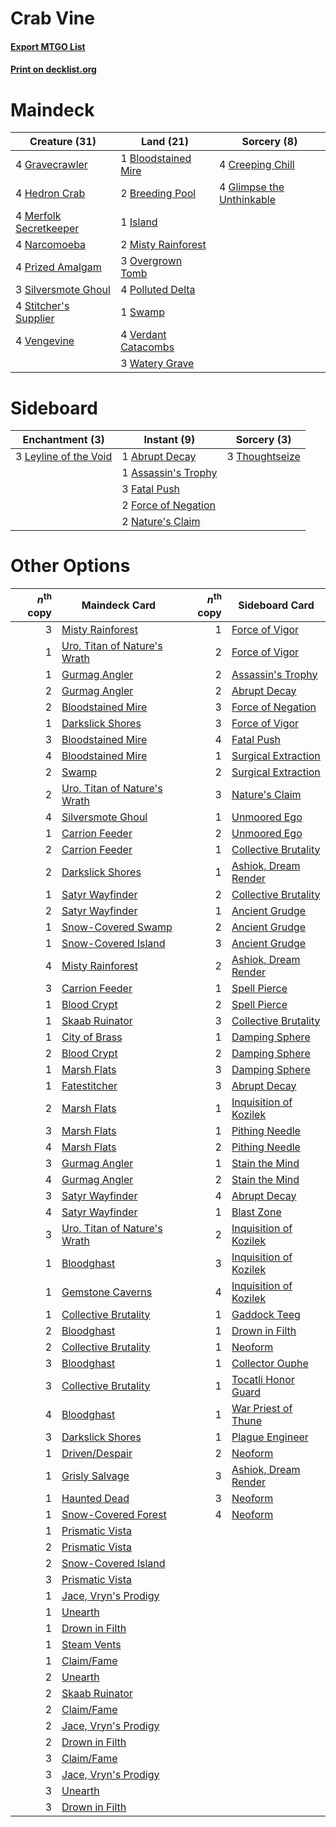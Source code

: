 # Crab Vine

#### [Export MTGO List](../collection/Crab%20Vine/Crab%20Vine.txt)
#### [Print on decklist.org](http://decklist.org/?deckmain=1%09Bloodstained%20Mire%0A2%09Breeding%20Pool%0A4%09Creeping%20Chill%0A4%09Glimpse%20the%20Unthinkable%0A4%09Gravecrawler%0A4%09Hedron%20Crab%0A1%09Island%0A4%09Merfolk%20Secretkeeper%0A2%09Misty%20Rainforest%0A4%09Narcomoeba%0A3%09Overgrown%20Tomb%0A4%09Polluted%20Delta%0A4%09Prized%20Amalgam%0A3%09Silversmote%20Ghoul%0A4%09Stitcher's%20Supplier%0A1%09Swamp%0A4%09Vengevine%0A4%09Verdant%20Catacombs%0A3%09Watery%20Grave&deckside=1%09Abrupt%20Decay%0A1%09Assassin's%20Trophy%0A3%09Fatal%20Push%0A2%09Force%20of%20Negation%0A3%09Leyline%20of%20the%20Void%0A2%09Nature's%20Claim%0A3%09Thoughtseize)
# Maindeck

|                                          Creature (31)                                          |                                          Land (21)                                           |                                            Sorcery (8)                                             |
|-------------------------------------------------------------------------------------------------|----------------------------------------------------------------------------------------------|----------------------------------------------------------------------------------------------------|
|4 [Gravecrawler](http://gatherer.wizards.com/Pages/Card/Details.aspx?multiverseid=409635)        |1 [Bloodstained Mire](http://gatherer.wizards.com/Pages/Card/Details.aspx?multiverseid=405094)|4 [Creeping Chill](http://gatherer.wizards.com/Pages/Card/Details.aspx?multiverseid=452816)         |
|4 [Hedron Crab](http://gatherer.wizards.com/Pages/Card/Details.aspx?multiverseid=180348)         |2 [Breeding Pool](http://gatherer.wizards.com/Pages/Card/Details.aspx?multiverseid=97088)     |4 [Glimpse the Unthinkable](http://gatherer.wizards.com/Pages/Card/Details.aspx?multiverseid=455918)|
|4 [Merfolk Secretkeeper](http://gatherer.wizards.com/Pages/Card/Details.aspx?multiverseid=473015)|1 [Island](http://gatherer.wizards.com/Pages/Card/Details.aspx?multiverseid=439857)           |                                                                                                    |
|4 [Narcomoeba](http://gatherer.wizards.com/Pages/Card/Details.aspx?multiverseid=136140)          |2 [Misty Rainforest](http://gatherer.wizards.com/Pages/Card/Details.aspx?multiverseid=405102) |                                                                                                    |
|4 [Prized Amalgam](http://gatherer.wizards.com/Pages/Card/Details.aspx?multiverseid=410014)      |3 [Overgrown Tomb](http://gatherer.wizards.com/Pages/Card/Details.aspx?multiverseid=405103)   |                                                                                                    |
|3 [Silversmote Ghoul](http://gatherer.wizards.com/Pages/Card/Details.aspx?multiverseid=485445)   |4 [Polluted Delta](http://gatherer.wizards.com/Pages/Card/Details.aspx?multiverseid=405104)   |                                                                                                    |
|4 [Stitcher's Supplier](http://gatherer.wizards.com/Pages/Card/Details.aspx?multiverseid=447257) |1 [Swamp](http://gatherer.wizards.com/Pages/Card/Details.aspx?multiverseid=439858)            |                                                                                                    |
|4 [Vengevine](http://gatherer.wizards.com/Pages/Card/Details.aspx?multiverseid=457124)           |4 [Verdant Catacombs](http://gatherer.wizards.com/Pages/Card/Details.aspx?multiverseid=405113)|                                                                                                    |
|                                                                                                 |3 [Watery Grave](http://gatherer.wizards.com/Pages/Card/Details.aspx?multiverseid=405114)     |                                                                                                    |


# Sideboard

|                                        Enchantment (3)                                         |                                         Instant (9)                                          |                                       Sorcery (3)                                       |
|------------------------------------------------------------------------------------------------|----------------------------------------------------------------------------------------------|-----------------------------------------------------------------------------------------|
|3 [Leyline of the Void](http://gatherer.wizards.com/Pages/Card/Details.aspx?multiverseid=107682)|1 [Abrupt Decay](http://gatherer.wizards.com/Pages/Card/Details.aspx?multiverseid=456061)     |3 [Thoughtseize](http://gatherer.wizards.com/Pages/Card/Details.aspx?multiverseid=438676)|
|                                                                                                |1 [Assassin's Trophy](http://gatherer.wizards.com/Pages/Card/Details.aspx?multiverseid=452902)|                                                                                         |
|                                                                                                |3 [Fatal Push](http://gatherer.wizards.com/Pages/Card/Details.aspx?multiverseid=423724)       |                                                                                         |
|                                                                                                |2 [Force of Negation](http://gatherer.wizards.com/Pages/Card/Details.aspx?multiverseid=464001)|                                                                                         |
|                                                                                                |2 [Nature's Claim](http://gatherer.wizards.com/Pages/Card/Details.aspx?multiverseid=382316)   |                                                                                         |


# Other Options

|*n*<sup>th</sup> copy|                                             Maindeck Card                                             |*n*<sup>th</sup> copy|                                         Sideboard Card                                          |
|--------------------:|-------------------------------------------------------------------------------------------------------|--------------------:|-------------------------------------------------------------------------------------------------|
|                    3|[Misty Rainforest](http://gatherer.wizards.com/Pages/Card/Details.aspx?multiverseid=405102)            |                    1|[Force of Vigor](http://gatherer.wizards.com/Pages/Card/Details.aspx?multiverseid=464113)        |
|                    1|[Uro, Titan of Nature's Wrath](http://gatherer.wizards.com/Pages/Card/Details.aspx?multiverseid=476480)|                    2|[Force of Vigor](http://gatherer.wizards.com/Pages/Card/Details.aspx?multiverseid=464113)        |
|                    1|[Gurmag Angler](http://gatherer.wizards.com/Pages/Card/Details.aspx?multiverseid=391850)               |                    2|[Assassin's Trophy](http://gatherer.wizards.com/Pages/Card/Details.aspx?multiverseid=452902)     |
|                    2|[Gurmag Angler](http://gatherer.wizards.com/Pages/Card/Details.aspx?multiverseid=391850)               |                    2|[Abrupt Decay](http://gatherer.wizards.com/Pages/Card/Details.aspx?multiverseid=456061)          |
|                    2|[Bloodstained Mire](http://gatherer.wizards.com/Pages/Card/Details.aspx?multiverseid=405094)           |                    3|[Force of Negation](http://gatherer.wizards.com/Pages/Card/Details.aspx?multiverseid=464001)     |
|                    1|[Darkslick Shores](http://gatherer.wizards.com/Pages/Card/Details.aspx?multiverseid=209400)            |                    3|[Force of Vigor](http://gatherer.wizards.com/Pages/Card/Details.aspx?multiverseid=464113)        |
|                    3|[Bloodstained Mire](http://gatherer.wizards.com/Pages/Card/Details.aspx?multiverseid=405094)           |                    4|[Fatal Push](http://gatherer.wizards.com/Pages/Card/Details.aspx?multiverseid=423724)            |
|                    4|[Bloodstained Mire](http://gatherer.wizards.com/Pages/Card/Details.aspx?multiverseid=405094)           |                    1|[Surgical Extraction](http://gatherer.wizards.com/Pages/Card/Details.aspx?multiverseid=397706)   |
|                    2|[Swamp](http://gatherer.wizards.com/Pages/Card/Details.aspx?multiverseid=439858)                       |                    2|[Surgical Extraction](http://gatherer.wizards.com/Pages/Card/Details.aspx?multiverseid=397706)   |
|                    2|[Uro, Titan of Nature's Wrath](http://gatherer.wizards.com/Pages/Card/Details.aspx?multiverseid=476480)|                    3|[Nature's Claim](http://gatherer.wizards.com/Pages/Card/Details.aspx?multiverseid=382316)        |
|                    4|[Silversmote Ghoul](http://gatherer.wizards.com/Pages/Card/Details.aspx?multiverseid=485445)           |                    1|[Unmoored Ego](http://gatherer.wizards.com/Pages/Card/Details.aspx?multiverseid=452962)          |
|                    1|[Carrion Feeder](http://gatherer.wizards.com/Pages/Card/Details.aspx?multiverseid=210133)              |                    2|[Unmoored Ego](http://gatherer.wizards.com/Pages/Card/Details.aspx?multiverseid=452962)          |
|                    2|[Carrion Feeder](http://gatherer.wizards.com/Pages/Card/Details.aspx?multiverseid=210133)              |                    1|[Collective Brutality](http://gatherer.wizards.com/Pages/Card/Details.aspx?multiverseid=414380)  |
|                    2|[Darkslick Shores](http://gatherer.wizards.com/Pages/Card/Details.aspx?multiverseid=209400)            |                    1|[Ashiok, Dream Render](http://gatherer.wizards.com/Pages/Card/Details.aspx?multiverseid=461155)  |
|                    1|[Satyr Wayfinder](http://gatherer.wizards.com/Pages/Card/Details.aspx?multiverseid=378508)             |                    2|[Collective Brutality](http://gatherer.wizards.com/Pages/Card/Details.aspx?multiverseid=414380)  |
|                    2|[Satyr Wayfinder](http://gatherer.wizards.com/Pages/Card/Details.aspx?multiverseid=378508)             |                    1|[Ancient Grudge](http://gatherer.wizards.com/Pages/Card/Details.aspx?multiverseid=235600)        |
|                    1|[Snow-Covered Swamp](http://gatherer.wizards.com/Pages/Card/Details.aspx?multiverseid=121256)          |                    2|[Ancient Grudge](http://gatherer.wizards.com/Pages/Card/Details.aspx?multiverseid=235600)        |
|                    1|[Snow-Covered Island](http://gatherer.wizards.com/Pages/Card/Details.aspx?multiverseid=121130)         |                    3|[Ancient Grudge](http://gatherer.wizards.com/Pages/Card/Details.aspx?multiverseid=235600)        |
|                    4|[Misty Rainforest](http://gatherer.wizards.com/Pages/Card/Details.aspx?multiverseid=405102)            |                    2|[Ashiok, Dream Render](http://gatherer.wizards.com/Pages/Card/Details.aspx?multiverseid=461155)  |
|                    3|[Carrion Feeder](http://gatherer.wizards.com/Pages/Card/Details.aspx?multiverseid=210133)              |                    1|[Spell Pierce](http://gatherer.wizards.com/Pages/Card/Details.aspx?multiverseid=425876)          |
|                    1|[Blood Crypt](http://gatherer.wizards.com/Pages/Card/Details.aspx?multiverseid=97102)                  |                    2|[Spell Pierce](http://gatherer.wizards.com/Pages/Card/Details.aspx?multiverseid=425876)          |
|                    1|[Skaab Ruinator](http://gatherer.wizards.com/Pages/Card/Details.aspx?multiverseid=230780)              |                    3|[Collective Brutality](http://gatherer.wizards.com/Pages/Card/Details.aspx?multiverseid=414380)  |
|                    1|[City of Brass](http://gatherer.wizards.com/Pages/Card/Details.aspx?multiverseid=4178)                 |                    1|[Damping Sphere](http://gatherer.wizards.com/Pages/Card/Details.aspx?multiverseid=443101)        |
|                    2|[Blood Crypt](http://gatherer.wizards.com/Pages/Card/Details.aspx?multiverseid=97102)                  |                    2|[Damping Sphere](http://gatherer.wizards.com/Pages/Card/Details.aspx?multiverseid=443101)        |
|                    1|[Marsh Flats](http://gatherer.wizards.com/Pages/Card/Details.aspx?multiverseid=405101)                 |                    3|[Damping Sphere](http://gatherer.wizards.com/Pages/Card/Details.aspx?multiverseid=443101)        |
|                    1|[Fatestitcher](http://gatherer.wizards.com/Pages/Card/Details.aspx?multiverseid=176456)                |                    3|[Abrupt Decay](http://gatherer.wizards.com/Pages/Card/Details.aspx?multiverseid=456061)          |
|                    2|[Marsh Flats](http://gatherer.wizards.com/Pages/Card/Details.aspx?multiverseid=405101)                 |                    1|[Inquisition of Kozilek](http://gatherer.wizards.com/Pages/Card/Details.aspx?multiverseid=416897)|
|                    3|[Marsh Flats](http://gatherer.wizards.com/Pages/Card/Details.aspx?multiverseid=405101)                 |                    1|[Pithing Needle](http://gatherer.wizards.com/Pages/Card/Details.aspx?multiverseid=129526)        |
|                    4|[Marsh Flats](http://gatherer.wizards.com/Pages/Card/Details.aspx?multiverseid=405101)                 |                    2|[Pithing Needle](http://gatherer.wizards.com/Pages/Card/Details.aspx?multiverseid=129526)        |
|                    3|[Gurmag Angler](http://gatherer.wizards.com/Pages/Card/Details.aspx?multiverseid=391850)               |                    1|[Stain the Mind](http://gatherer.wizards.com/Pages/Card/Details.aspx?multiverseid=383402)        |
|                    4|[Gurmag Angler](http://gatherer.wizards.com/Pages/Card/Details.aspx?multiverseid=391850)               |                    2|[Stain the Mind](http://gatherer.wizards.com/Pages/Card/Details.aspx?multiverseid=383402)        |
|                    3|[Satyr Wayfinder](http://gatherer.wizards.com/Pages/Card/Details.aspx?multiverseid=378508)             |                    4|[Abrupt Decay](http://gatherer.wizards.com/Pages/Card/Details.aspx?multiverseid=456061)          |
|                    4|[Satyr Wayfinder](http://gatherer.wizards.com/Pages/Card/Details.aspx?multiverseid=378508)             |                    1|[Blast Zone](http://gatherer.wizards.com/Pages/Card/Details.aspx?multiverseid=461171)            |
|                    3|[Uro, Titan of Nature's Wrath](http://gatherer.wizards.com/Pages/Card/Details.aspx?multiverseid=476480)|                    2|[Inquisition of Kozilek](http://gatherer.wizards.com/Pages/Card/Details.aspx?multiverseid=416897)|
|                    1|[Bloodghast](http://gatherer.wizards.com/Pages/Card/Details.aspx?multiverseid=438648)                  |                    3|[Inquisition of Kozilek](http://gatherer.wizards.com/Pages/Card/Details.aspx?multiverseid=416897)|
|                    1|[Gemstone Caverns](http://gatherer.wizards.com/Pages/Card/Details.aspx?multiverseid=122094)            |                    4|[Inquisition of Kozilek](http://gatherer.wizards.com/Pages/Card/Details.aspx?multiverseid=416897)|
|                    1|[Collective Brutality](http://gatherer.wizards.com/Pages/Card/Details.aspx?multiverseid=414380)        |                    1|[Gaddock Teeg](http://gatherer.wizards.com/Pages/Card/Details.aspx?multiverseid=140188)          |
|                    2|[Bloodghast](http://gatherer.wizards.com/Pages/Card/Details.aspx?multiverseid=438648)                  |                    1|[Drown in Filth](http://gatherer.wizards.com/Pages/Card/Details.aspx?multiverseid=369086)        |
|                    2|[Collective Brutality](http://gatherer.wizards.com/Pages/Card/Details.aspx?multiverseid=414380)        |                    1|[Neoform](http://gatherer.wizards.com/Pages/Card/Details.aspx?multiverseid=461133)               |
|                    3|[Bloodghast](http://gatherer.wizards.com/Pages/Card/Details.aspx?multiverseid=438648)                  |                    1|[Collector Ouphe](http://gatherer.wizards.com/Pages/Card/Details.aspx?multiverseid=464107)       |
|                    3|[Collective Brutality](http://gatherer.wizards.com/Pages/Card/Details.aspx?multiverseid=414380)        |                    1|[Tocatli Honor Guard](http://gatherer.wizards.com/Pages/Card/Details.aspx?multiverseid=435194)   |
|                    4|[Bloodghast](http://gatherer.wizards.com/Pages/Card/Details.aspx?multiverseid=438648)                  |                    1|[War Priest of Thune](http://gatherer.wizards.com/Pages/Card/Details.aspx?multiverseid=413577)   |
|                    3|[Darkslick Shores](http://gatherer.wizards.com/Pages/Card/Details.aspx?multiverseid=209400)            |                    1|[Plague Engineer](http://gatherer.wizards.com/Pages/Card/Details.aspx?multiverseid=464049)       |
|                    1|[Driven/Despair](http://gatherer.wizards.com/Pages/Card/Details.aspx?multiverseid=430846)              |                    2|[Neoform](http://gatherer.wizards.com/Pages/Card/Details.aspx?multiverseid=461133)               |
|                    1|[Grisly Salvage](http://gatherer.wizards.com/Pages/Card/Details.aspx?multiverseid=405253)              |                    3|[Ashiok, Dream Render](http://gatherer.wizards.com/Pages/Card/Details.aspx?multiverseid=461155)  |
|                    1|[Haunted Dead](http://gatherer.wizards.com/Pages/Card/Details.aspx?multiverseid=414387)                |                    3|[Neoform](http://gatherer.wizards.com/Pages/Card/Details.aspx?multiverseid=461133)               |
|                    1|[Snow-Covered Forest](http://gatherer.wizards.com/Pages/Card/Details.aspx?multiverseid=121192)         |                    4|[Neoform](http://gatherer.wizards.com/Pages/Card/Details.aspx?multiverseid=461133)               |
|                    1|[Prismatic Vista](http://gatherer.wizards.com/Pages/Card/Details.aspx?multiverseid=464193)             |                     |                                                                                                 |
|                    2|[Prismatic Vista](http://gatherer.wizards.com/Pages/Card/Details.aspx?multiverseid=464193)             |                     |                                                                                                 |
|                    2|[Snow-Covered Island](http://gatherer.wizards.com/Pages/Card/Details.aspx?multiverseid=121130)         |                     |                                                                                                 |
|                    3|[Prismatic Vista](http://gatherer.wizards.com/Pages/Card/Details.aspx?multiverseid=464193)             |                     |                                                                                                 |
|                    1|[Jace, Vryn's Prodigy](http://gatherer.wizards.com/Pages/Card/Details.aspx?multiverseid=398434)        |                     |                                                                                                 |
|                    1|[Unearth](http://gatherer.wizards.com/Pages/Card/Details.aspx?multiverseid=442102)                     |                     |                                                                                                 |
|                    1|[Drown in Filth](http://gatherer.wizards.com/Pages/Card/Details.aspx?multiverseid=369086)              |                     |                                                                                                 |
|                    1|[Steam Vents](http://gatherer.wizards.com/Pages/Card/Details.aspx?multiverseid=405109)                 |                     |                                                                                                 |
|                    1|[Claim/Fame](http://gatherer.wizards.com/Pages/Card/Details.aspx?multiverseid=430839)                  |                     |                                                                                                 |
|                    2|[Unearth](http://gatherer.wizards.com/Pages/Card/Details.aspx?multiverseid=442102)                     |                     |                                                                                                 |
|                    2|[Skaab Ruinator](http://gatherer.wizards.com/Pages/Card/Details.aspx?multiverseid=230780)              |                     |                                                                                                 |
|                    2|[Claim/Fame](http://gatherer.wizards.com/Pages/Card/Details.aspx?multiverseid=430839)                  |                     |                                                                                                 |
|                    2|[Jace, Vryn's Prodigy](http://gatherer.wizards.com/Pages/Card/Details.aspx?multiverseid=398434)        |                     |                                                                                                 |
|                    2|[Drown in Filth](http://gatherer.wizards.com/Pages/Card/Details.aspx?multiverseid=369086)              |                     |                                                                                                 |
|                    3|[Claim/Fame](http://gatherer.wizards.com/Pages/Card/Details.aspx?multiverseid=430839)                  |                     |                                                                                                 |
|                    3|[Jace, Vryn's Prodigy](http://gatherer.wizards.com/Pages/Card/Details.aspx?multiverseid=398434)        |                     |                                                                                                 |
|                    3|[Unearth](http://gatherer.wizards.com/Pages/Card/Details.aspx?multiverseid=442102)                     |                     |                                                                                                 |
|                    3|[Drown in Filth](http://gatherer.wizards.com/Pages/Card/Details.aspx?multiverseid=369086)              |                     |                                                                                                 |

